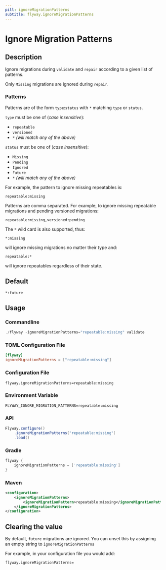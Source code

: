 ```yaml
---
pill: ignoreMigrationPatterns
subtitle: flyway.ignoreMigrationPatterns
---
```


# Ignore Migration Patterns

## Description
Ignore migrations during `validate` and `repair` according to a given list of patterns.

Only `Missing` migrations are ignored during `repair`.

### Patterns
Patterns are of the form `type`:`status` with `*` matching `type` or `status`.

`type` must be one of (*case insensitive*):

* `repeatable`
* `versioned`
* `*` *(will match any of the above)*

`status` must be one of (*case insensitive*):

* `Missing`
* `Pending`
* `Ignored`
* `Future`
* `*` *(will match any of the above)*

For example, the pattern to ignore missing repeatables is:
```
repeatable:missing
```

Patterns are comma separated. For example, to ignore missing repeatable migrations and pending versioned migrations:
```
repeatable:missing,versioned:pending
```

The `*` wild card is also supported, thus:
```
*:missing
```
will ignore missing migrations no matter their type and:
```
repeatable:*
```
will ignore repeatables regardless of their state.

## Default
`*:future`

## Usage

### Commandline
```powershell
./flyway -ignoreMigrationPatterns="repeatable:missing" validate
```

### TOML Configuration File
```toml
[flyway]
ignoreMigrationPatterns = ["repeatable:missing"]
```

### Configuration File
```properties
flyway.ignoreMigrationPatterns=repeatable:missing
```

### Environment Variable
```properties
FLYWAY_IGNORE_MIGRATION_PATTERNS=repeatable:missing
```

### API
```java
Flyway.configure()
    .ignoreMigrationPatterns("repeatable:missing")
    .load()
```

### Gradle
```groovy
flyway {
    ignoreMigrationPatterns = ['repeatable:missing']
}
```

### Maven
```xml
<configuration>
    <ignoreMigrationPatterns>
        <ignoreMigrationPattern>repeatable:missing</ignoreMigrationPattern>
    </ignoreMigrationPatterns>
</configuration>
```

## Clearing the value

By default, `future` migrations are ignored. You can unset this by assigning an empty string to `ignoreMigrationPatterns`

For example, in your configuration file you would add:

```properties
flyway.ignoreMigrationPatterns=
```
